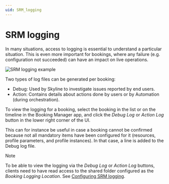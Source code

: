 ```yaml
---
uid: SRM_logging
---
```


# SRM logging

In many situations, access to logging is essential to understand a particular situation. This is even more important for bookings, where any failure (e.g. configuration not succeeded) can have an impact on live operations.

![SRM logging example](~/dataminer/images/SRM_logging.png)

Two types of log files can be generated per booking:

- Debug: Used by Skyline to investigate issues reported by end users.
- Action: Contains details about actions done by users or by Automation (during orchestration).

To view the logging for a booking, select the booking in the list or on the timeline in the Booking Manager app, and click the *Debug Log* or *Action Log* button in the lower right corner of the UI.

This can for instance be useful in case a booking cannot be confirmed because not all mandatory items have been configured for it (resources, profile parameters, and profile instances). In that case, a line is added to the Debug log file. <!-- RN 31183 -->

> [!NOTE]
> To be able to view the logging via the *Debug Log* or *Action Log* buttons, clients need to have read access to the shared folder configured as the *Booking Logging Location*. See [Configuring SRM logging](xref:SRM_logging_config).
